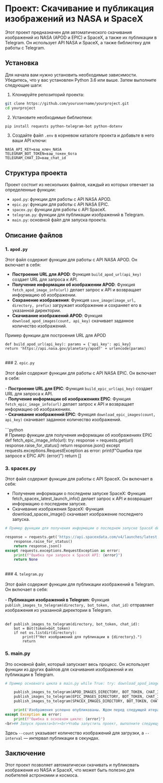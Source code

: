 

# Проект: Скачивание и публикация изображений из NASA и SpaceX

Этот проект предназначен для автоматического скачивания изображений из NASA (APOD и EPIC) и SpaceX, а также их публикации в Telegram. Он использует API NASA и SpaceX, а также библиотеку для работы с Telegram.

## Установка

Для начала вам нужно установить необходимые зависимости. Убедитесь, что у вас установлен Python 3.6 или выше. Затем выполните следующие шаги:

1. Клонируйте репозиторий проекта:

```bash
git clone https://github.com/yourusername/yourproject.git
cd yourproject
```

2. Установите необходимые библиотеки:

```bash
pip install requests python-telegram-bot python-dotenv
```

3. Создайте файл `.env` в корневом каталоге проекта и добавьте в него ваши API ключи:

```plaintext
NASA_API_KEY=ваш_ключ_NASA
TELEGRAM_BOT_TOKEN=ваш_токен_бота
TELEGRAM_CHAT_ID=ваш_chat_id
```

## Структура проекта

Проект состоит из нескольких файлов, каждый из которых отвечает за определенные функции:

- `apod.py`: функции для работы с API NASA APOD.
- `epic.py`: функции для работы с API NASA EPIC.
- `spacex.py`: функции для работы с API SpaceX.
- `telegram.py`: функции для публикации изображений в Telegram.
- `main.py`: основной файл для запуска проекта.

## Описание файлов

### 1. `apod.py`

Этот файл содержит функции для работы с API NASA APOD. Он включает в себя:

- **Построение URL для APOD**: Функция `build_apod_url(api_key)` создает URL для запроса к API.
- **Получение информации об изображении APOD**: Функция `fetch_apod_image_info(url)` делает запрос к API и возвращает информацию об изображении.
- **Сохранение изображения**: Функция `save_image(image_url, directory, prefix)` загружает изображение и сохраняет его в указанной директории.
- **Скачивание изображений APOD**: Функция `download_apod_images(count, api_key)` скачивает заданное количество изображений.

Пример функции для построения URL для APOD
```
def build_apod_url(api_key): params = {'api_key': api_key}
return 'https://api.nasa.gov/planetary/apod?' + urlencode(params)
```
<br>### 2. `epic.py`<br><br>Этот файл содержит функции для работы с API NASA EPIC. Он включает в себя:<br><br>- **Построение URL для EPIC**: Функция `build_epic_url(api_key)` создает URL для запроса к API.<br>- **Получение информации об изображениях EPIC**: Функция `fetch_epic_image_info(url)` делает запрос к API и возвращает информацию об изображениях.<br>- **Скачивание изображений EPIC**: Функция `download_epic_images(count, api_key)` скачивает заданное количество изображений.<br><br>```python<br># Пример функции для получения информации об изображениях EPIC
def fetch_epic_image_info(url):
    try:
        response = requests.get(url)
        response.raise_for_status()
        return response.json()
    except requests.exceptions.RequestException as error:
        print(f"Ошибка при запросе к EPIC API: {error}")
        return []
        
### 3. spacex.py

Этот файл содержит функции для работы с API SpaceX. Он включает в себя:

- Получение информации о последнем запуске SpaceX: Функция fetch_spacex_latest_launch_info() делает запрос к API и возвращает информацию о последнем запуске.
- Скачивание изображения SpaceX: Функция download_spacex_image() скачивает изображение последнего запуска.

```python
# Пример функции для получения информации о последнем запуске SpaceX def fetch_spacex_latest_launch_info(): try:

response = requests.get('https://api.spacexdata.com/v4/launches/latest')
    response.raise_for_status()
    return response.json()
except requests.exceptions.RequestException as error:
    print(f"Ошибка при запросе к SpaceX API: {error}")
    return None
```
<br>### 4. `telegram.py`<br><br>Этот файл содержит функции для публикации изображений в Telegram. Он включает в себя:<br><br>- **Публикация изображений в Telegram**: Функция `publish_images_to_telegram(directory, bot_token, chat_id)` отправляет изображения из указанной директории в Telegram.<br><br>
```python<br># Пример функции для публикации изображений в Telegram
def publish_images_to_telegram(directory, bot_token, chat_id):
    bot = Bot(token=bot_token)
    if not os.listdir(directory):
        print(f"Нет изображений для публикации в {directory}.")
        return
```
### 5. main.py

Это основной файл, который запускает весь процесс. Он использует функции из других файлов для скачивания изображений и их публикации в Telegram.

```python
# Пример основного цикла в main.py while True: try: download_apod_images(count=args.count, api_key=API_KEY) download_epic_images(count=args.count, api_key=API_KEY) download_spacex_image()

    publish_images_to_telegram(APOD_IMAGES_DIRECTORY, BOT_TOKEN, CHAT_ID)
    publish_images_to_telegram(EPIC_IMAGES_DIRECTORY, BOT_TOKEN, CHAT_ID)
    publish_images_to_telegram(SPACEX_IMAGES_DIRECTORY, BOT_TOKEN, CHAT_ID)

    print('Изображения успешно опубликованы. Ждем перед следующей итерацией.')
except Exception as error:
    print(f"Ошибка в основном цикле: {error}")
<br>## Запуск проекта<br><br>Чтобы запустить проект, выполните следующую команду в терминале:<br><br>```bash<br>python main.py --count 3 --interval 14400
```

Здесь `--count` указывает количество изображений для загрузки, а `--interval` — интервал публикации в секундах.

## Заключение

Этот проект позволяет автоматически скачивать и публиковать изображения из NASA и SpaceX, что может быть полезно для любителей астрономии и космоса. 


        
        










